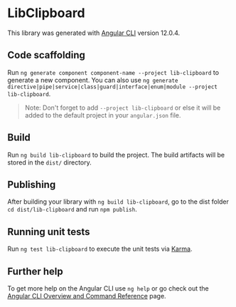 # LibClipboard

This library was generated with [Angular CLI](https://github.com/angular/angular-cli) version 12.0.4.

## Code scaffolding

Run `ng generate component component-name --project lib-clipboard` to generate a new component. You can also use `ng generate directive|pipe|service|class|guard|interface|enum|module --project lib-clipboard`.
> Note: Don't forget to add `--project lib-clipboard` or else it will be added to the default project in your `angular.json` file. 

## Build

Run `ng build lib-clipboard` to build the project. The build artifacts will be stored in the `dist/` directory.

## Publishing

After building your library with `ng build lib-clipboard`, go to the dist folder `cd dist/lib-clipboard` and run `npm publish`.

## Running unit tests

Run `ng test lib-clipboard` to execute the unit tests via [Karma](https://karma-runner.github.io).

## Further help

To get more help on the Angular CLI use `ng help` or go check out the [Angular CLI Overview and Command Reference](https://angular.io/cli) page.
